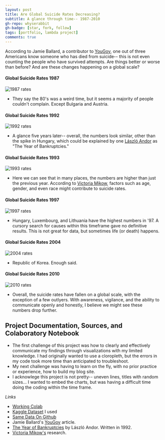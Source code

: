 ```yaml
---
layout: post
title: Are Global Suicide Rates Decreasing?
subtitle: A glance through time-- 1987-2010
gh-repo: whyserabbit
gh-badge: [star, fork, follow]
tags: [portfolio, lambda project]
comments: true
---
```


According to Jamie Ballard, a contributor to [YouGov](https://today.yougov.com/topics/lifestyle/articles-reports/2018/09/13/americans-depression-suicide-mental-health), one out of three Americans know someone who has died from suicide-- this is not even counting the people who have survived attempts. Are things better or worse than before? And are these changes happening on a global scale?

#### Global Suicide Rates 1987
![1987 rates](https://whyserabbit.github.io/assets/img/rates1987.jpg)

- They say the 80's was a weird time, but it seems a majority of people couldn't complain. Except Bulgaria and Austria.

#### Global Suicide Rates 1992
![1992 rates](https://whyserabbit.github.io/assets/img/rates92.jpg)

- A glance five years later-- overall, the numbers look similar, other than the spike in Hungary, which could be explained by one [László Andor](https://www.tandfonline.com/doi/abs/10.1080/13523279208415181?journalCode=fjcs19) as "The Year of Bankruptcies."

#### Global Suicide Rates 1993
![1993 rates](https://whyserabbit.github.io/assets/img/rates93.jpg)

- Here we can see that in many places, the numbers are higher than just the previous year. According to [Victoria Mikow](https://files.eric.ed.gov/fulltext/ED383986.pdf), factors such as age, gender, and even race might contribute to suicide rates.

#### Global Suicide Rates 1997
![1997 rates](https://whyserabbit.github.io/assets/img/rates97.jpg)

- Hungary, Luxembourg, and Lithuania have the highest numbers in '97. A cursory search for causes within this timeframe gave no definitive results. This is not great for data, but sometimes life (or death) happens.

#### Global Suicide Rates 2004

![2004 rates](https://whyserabbit.github.io/assets/img/rates04.jpg)

- Republic of Korea. Enough said.

#### Global Suicide Rates 2010

![2010 rates](https://whyserabbit.github.io/assets/img/rates10.jpg)

- Overall, the suicide rates have fallen on a global scale, with the exception of a few outlyers. With awareness, vigilance, and the ability to communicate openly and honestly, I believe we might see these numbers drop further.


## Project Documentation, Sources, and Colaboratory Notebook

- The first challenge of this project was how to clearly and effectively communicate my findings through visualizations with my limited knowledge. I had originally wanted to use a cloropleth, but the errors in my code took more time than anticipated to troubleshoot.
- My next challenge was having to learn on the fly, with no prior practice or experience, how to build my blog site.
- I acknowlege this project is not pretty-- uneven lines, titles with random sizes... I wanted to embed the charts, but was having a difficult time doing the coding within the time frame.

_Links_

- [Working Colab](https://colab.research.google.com/drive/16sTmjFv0hDrc4tXfNy-6PgbNNu273toW?usp=sharing)
- [Kaggle Dataset](https://www.kaggle.com/russellyates88/suicide-rates-overview-1985-to-2016) I used
- [Same Data On Github](https://github.com/WhyseRabbit/suicide_rates/blob/master/master.csv)
- Jamie Ballard's [YouGov](https://today.yougov.com/topics/lifestyle/articles-reports/2018/09/13/americans-depression-suicide-mental-health) article.
- [The Year of Bankruptcies](https://www.tandfonline.com/doi/abs/10.1080/13523279208415181?journalCode=fjcs19) by László Andor. Written in 1992.
- [Victoria Mikow's](https://files.eric.ed.gov/fulltext/ED383986.pdf) research.
